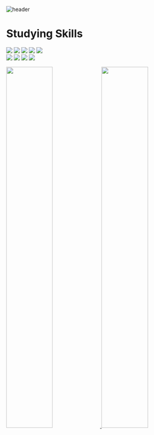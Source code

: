 ![header](https://capsule-render.vercel.app/api?type=waving&color=0:495057,100:212529&height=250&text=Yun%20Jong%20Chan&fontColor=ffbb00&fontAlign=65&fontAlignY=35&desc=Tanmak2&descSize=30&descAlign=85)

# Studying Skills

<img src="https://img.shields.io/badge/HTML5-E34F26?style=flat-square&logo=html5&logoColor=white"/></a>
<img src="https://img.shields.io/badge/CSS3-1572B6?style=flat-square&logo=css3&logoColor=white"/></a>
<img src="https://img.shields.io/badge/JavaScript-F7DF1E?style=flat-square&logo=javascript&logoColor=white"/></a>
<img src="https://img.shields.io/badge/JAVA-007396?style=flat-square&logo=java&logoColor=white"/></a>
<img src="https://img.shields.io/badge/Spring Boot-6DB33F?style=flat-square&logo=spring&logoColor=white"/></a><br>
<img src="https://img.shields.io/badge/MySQL-4479A1?style=flat-square&logo=mysql&logoColor=white"/></a>
<img src="https://img.shields.io/badge/AWS-232F3E?style=flat-square&logo=amazonaws&logoColor=white"/></a>
<img src="https://img.shields.io/badge/C%23-00599C?style=flat-square&logo=c&logoColor=white"/></a>
<img src="https://img.shields.io/badge/Unity-aaaaaa?style=flat-square&logo=unity&logoColor=black"/></a>

<!--
**Tanmak2/Tanmak2** is a ✨ _special_ ✨ repository because its `README.md` (this file) appears on your GitHub profile.

Here are some ideas to get you started:

- 🔭 I’m currently working on ...
- 🌱 I’m currently learning ...
- 👯 I’m looking to collaborate on ...
- 🤔 I’m looking for help with ...
- 💬 Ask me about ...
- 📫 How to reach me: ...
- 😄 Pronouns: ...
- ⚡ Fun fact: ...
-->
<!-- [![Ashutosh's github activity graph](https://github-readme-activity-graph.cyclic.app/graph?username=Tanmak2&theme=nord)](https://github.com/ashutosh00710/github-readme-activity-graph) -->
<a href="s">
<img src="https://github-readme-stats.vercel.app/api?username=Tanmak2&theme=dark&show_icons=true" width="49.5%" />
</a>
<a href="s">
<img src="https://github-readme-stats.vercel.app/api/top-langs/?username=Tanmak2&exclude_repo=Tanmak2.github.io&layout=compact&theme=dark" width="49.5%" />
</a>
